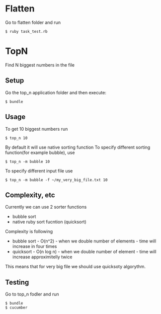 # Flatten

Go to flatten folder and run

    $ ruby task_test.rb

# TopN

Find N biggest numbers in the file

## Setup

Go the top_n application folder and then execute:

    $ bundle

## Usage

To get 10 biggest numbers run

    $ top_n 10

By default it will use native sorting function
To specify different sorting function(for example bubble), use

    $ top_n -m bubble 10

To specify different input file use

    $ top_n -m bubble -f ~/my_very_big_file.txt 10

## Complexity, etc

Currently we can use 2 sorter functions

* bubble sort
* native ruby sort fucntion (quicksort)

Complexity is following

* bubble sort - O(n^2) - when we double number of elements - time will increase in four times
* quicksort - O(n log n) - when we double number of element - time will increase approximitelly twice

This means that for very big file we should use quicksoty algorythm.

## Testing

Go to top_n fodler and run

    $ bundle
    $ cucumber

